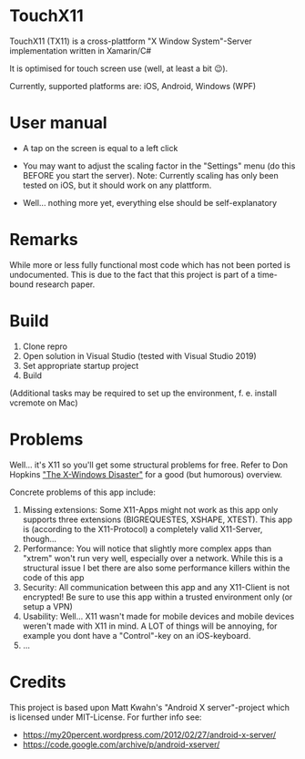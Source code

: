 # TouchX11 
TouchX11 (TX11) is a cross-plattform "X Window System"-Server implementation written in Xamarin/C#

It is optimised for touch screen use (well, at least a bit :wink:).

Currently, supported platforms are: iOS, Android, Windows (WPF)

# User manual 
- A tap on the screen is equal to a left click

- You may want to adjust the scaling factor in the "Settings" menu (do this BEFORE you start the server). Note: Currently scaling has only been tested on iOS, but it should work on any plattform.

- Well... nothing more yet, everything else should be self-explanatory

# Remarks
While more or less fully functional most code which has not been ported is undocumented. This is due to the fact that this project is part of a time-bound research paper.


# Build
1. Clone repro
2. Open solution in Visual Studio (tested with Visual Studio 2019)
3. Set appropriate startup project
4. Build

(Additional tasks may be required to set up the environment, f. e. install vcremote on Mac)

# Problems
Well... it's X11 so you'll get some structural problems for free. Refer to Don Hopkins ["The X-Windows Disaster"](https://medium.com/@donhopkins/the-x-windows-disaster-128d398ebd47) for a good (but humorous) overview.

Concrete problems of this app include:
1. Missing extensions: Some X11-Apps might not work as this app only supports three extensions (BIGREQUESTES, XSHAPE, XTEST). This app is (according to the X11-Protocol) a completely valid X11-Server, though...
2. Performance: You will notice that slightly more complex apps than "xtrem" won't run very well, especially over a network. While this is a structural issue I bet there are also some performance killers within the code of this app
3. Security: All communication between this app and any X11-Client is not encrypted! Be sure to use this app within a trusted environment only (or setup a VPN)
4. Usability: Well... X11 wasn't made for mobile devices and mobile devices weren't made with X11 in mind. A LOT of things will be annoying, for example you dont have a "Control"-key on an iOS-keyboard.
5. ...

# Credits
 This project is based upon Matt Kwahn's "Android X server"-project which is licensed under MIT-License.
For further info see:
- https://my20percent.wordpress.com/2012/02/27/android-x-server/
- https://code.google.com/archive/p/android-xserver/
